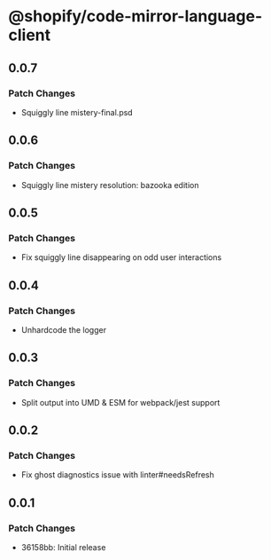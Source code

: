 # @shopify/code-mirror-language-client

## 0.0.7

### Patch Changes

- Squiggly line mistery-final.psd

## 0.0.6

### Patch Changes

- Squiggly line mistery resolution: bazooka edition

## 0.0.5

### Patch Changes

- Fix squiggly line disappearing on odd user interactions

## 0.0.4

### Patch Changes

- Unhardcode the logger

## 0.0.3

### Patch Changes

- Split output into UMD & ESM for webpack/jest support

## 0.0.2

### Patch Changes

- Fix ghost diagnostics issue with linter#needsRefresh

## 0.0.1

### Patch Changes

- 36158bb: Initial release
